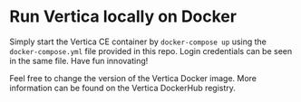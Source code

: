 # Run Vertica locally on Docker

Simply start the Vertica CE container by `docker-compose up` using the `docker-compose.yml` file provided in this repo. Login credentials can be seen in the same file. Have fun innovating!

Feel free to change the version of the Vertica Docker image. More information can be found on the Vertica DockerHub registry.

